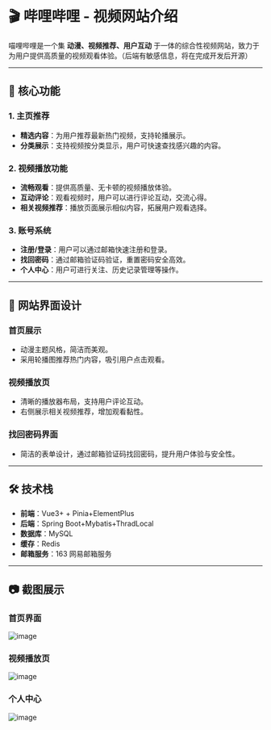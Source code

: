 # 🎬 **哔哩哔哩 - 视频网站介绍**

喵哩哔哩是一个集 **动漫、视频推荐、用户互动** 于一体的综合性视频网站，致力于为用户提供高质量的视频观看体验。（后端有敏感信息，将在完成开发后开源）

------

## 📌 **核心功能**

### 1. **主页推荐**

- **精选内容**：为用户推荐最新热门视频，支持轮播展示。
- **分类展示**：支持视频按分类显示，用户可快速查找感兴趣的内容。

### 2. **视频播放功能**

- **流畅观看**：提供高质量、无卡顿的视频播放体验。
- **互动评论**：观看视频时，用户可以进行评论互动，交流心得。
- **相关视频推荐**：播放页面展示相似内容，拓展用户观看选择。

### 3. **账号系统**

- **注册/登录**：用户可以通过邮箱快速注册和登录。
- **找回密码**：通过邮箱验证码验证，重置密码安全高效。
- **个人中心**：用户可进行关注、历史记录管理等操作。

------

## 🎨 **网站界面设计**

### **首页展示**

- 动漫主题风格，简洁而美观。
- 采用轮播图推荐热门内容，吸引用户点击观看。

### **视频播放页**

- 清晰的播放器布局，支持用户评论互动。
- 右侧展示相关视频推荐，增加观看黏性。

### **找回密码界面**

- 简洁的表单设计，通过邮箱验证码找回密码，提升用户体验与安全性。

------

## 🛠️ **技术栈**

- **前端**：Vue3+  + Pinia+ElementPlus
- **后端**：Spring Boot+Mybatis+ThradLocal
- **数据库**：MySQL
- **缓存**：Redis
- **邮箱服务**：163 网易邮箱服务

------

## 📷 **截图展示**

### **首页界面**
![image](https://github.com/user-attachments/assets/62689dd7-4e98-4f1c-9653-9afd360f126e)




### **视频播放页**


![image](https://github.com/user-attachments/assets/edb30dca-4919-4900-930c-26893d788bd5)




### **个人中心**


![image](https://github.com/user-attachments/assets/54c73a4d-6e10-44c1-a3ef-a53acea8bec1)
